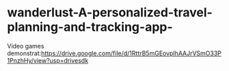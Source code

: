 # wanderlust-A-personalized-travel-planning-and-tracking-app-
Video games demonstrat:https://drive.google.com/file/d/1RttrB5mGEovpIhAAJrVSmO33P1PnzhHy/view?usp=drivesdk
